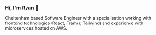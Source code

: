### Hi, I'm Ryan 👋

Cheltenham based Software Engineer with a specialisation working with frontend technologies (React, Framer, Tailwind) and experience with microservices hosted on AWS. 

